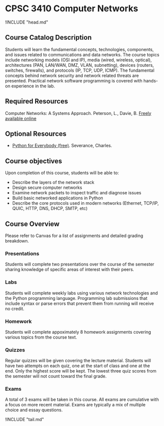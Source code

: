 CPSC 3410 Computer Networks
===========================

!INCLUDE "head.md"

Course Catalog Description
--------------------------

Students will learn the fundamental concepts, technologies, components, and issues related to communications  and data networks. The course topics include networking models (OSI and IP), media (wired, wireless, optical), architectures (PAN, LAN/WAN, DMZ, VLAN, subnetting), devices (routers, switches, firewalls), and protocols (IP, TCP, UDP, ICMP). The fundamental concepts behind network security and network related threats are presented. Practical network software programming is covered with hands-on experience in the lab.

Required Resources
------------------

Computer Networks: A Systems Approach. Peterson, L., Davie, B. [Freely available online](https://book.systemsapproach.org/README.html)

Optional Resources
------------------

- [Python for Everybody (free)](https://www.py4e.com/book). Severance, Charles.

Course objectives
-----------------

Upon completion of this course, students will be able to:

- Describe the layers of the network stack
- Design secure computer networks
- Examine network packets to inspect traffic and diagnose issues
- Build basic networked applications in Python
- Describe the core protocols used in modern networks (Ethernet, TCP/IP, QUIC, HTTP, DNS, DHCP, SMTP, etc)

Course Overview
---------------

Please refer to Canvas for a list of assignments and detailed grading breakdown.

### Presentations

Students will complete two presentations over the course of the semester sharing knowledge of specific areas of interest with their peers.

### Labs

Students will complete weekly labs using various network technologies and the Python programming language. Programming lab submissions that include syntax or parse errors that prevent them from running will receive no credit.

### Homework

Students will complete appoximately 8 homework assignments covering various topics from the course text.

### Quizzes

Regular quizzes will be given covering the lecture material. Students will have two attempts on each quiz, one at the start of class and one at the end. Only the highest score will be kept. The lowest three quiz scores from the semester will not count toward the final grade.

### Exams

A total of 3 exams will be taken in this course. All exams are cumulative with a focus on more recent material. Exams are typically a mix of multiple choice and essay questions.

!INCLUDE "tail.md"
